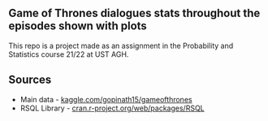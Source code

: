 ## Game of Thrones dialogues stats throughout the episodes shown with plots
This repo is a project made as an assignment in the Probability and Statistics course 21/22 at UST AGH.


## Sources

* Main data - [kaggle.com/gopinath15/gameofthrones](https://www.kaggle.com/gopinath15/gameofthrones?select=game-of-thrones.csv])
* RSQL Library - [cran.r-project.org/web/packages/RSQL](https://cran.r-project.org/web/packages/RSQL/index.html)